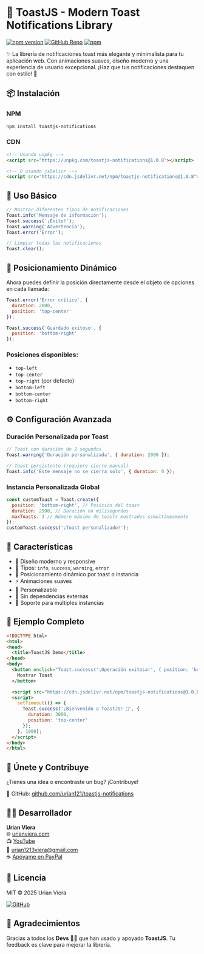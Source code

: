 # 🎉 ToastJS - Modern Toast Notifications Library

[![npm version](https://img.shields.io/npm/v/toastjs-notifications.svg?style=flat-square)](https://www.npmjs.com/package/toastjs-notifications)
[![GitHub Repo](https://img.shields.io/badge/GitHub-repository-blue?style=flat-square&logo=github)](https://github.com/urian121/toastjs-notifications)
[![npm](https://img.shields.io/npm/dt/toastjs-notifications.svg)](https://www.npmjs.com/package/toastjs-notifications)

✨ La librería de notificaciones toast más elegante y minimalista para tu aplicación web. Con animaciones suaves, diseño moderno y una experiencia de usuario excepcional. ¡Haz que tus notificaciones destaquen con estilo! 🚀

## 📦 Instalación

### NPM
```bash
npm install toastjs-notifications
```

### CDN
```html
<!-- Usando unpkg -->
<script src="https://unpkg.com/toastjs-notifications@1.0.8"></script>

<!-- O usando jsDelivr -->
<script src="https://cdn.jsdelivr.net/npm/toastjs-notifications@1.0.8"></script>
```

## 🚀 Uso Básico

```javascript
// Mostrar diferentes tipos de notificaciones
Toast.info('Mensaje de información');
Toast.success('¡Éxito!');
Toast.warning('Advertencia');
Toast.error('Error');

// Limpiar todas las notificaciones
Toast.clear();
```

## 🎨 Posicionamiento Dinámico

Ahora puedes definir la posición directamente desde el objeto de opciones en cada llamada:

```javascript
Toast.error('Error crítico', {
  duration: 2000,
  position: 'top-center'
});

Toast.success('Guardado exitoso', {
  position: 'bottom-right'
});
```

### Posiciones disponibles:
- `top-left`
- `top-center`
- `top-right` (por defecto)
- `bottom-left`
- `bottom-center`
- `bottom-right`

## ⚙️ Configuración Avanzada

### Duración Personalizada por Toast

```javascript
// Toast con duración de 2 segundos
Toast.warning('Duración personalizada', { duration: 2000 });

// Toast persistente (requiere cierre manual)
Toast.info('Este mensaje no se cierra solo', { duration: 0 });
```

### Instancia Personalizada Global
```javascript
const customToast = Toast.create({
  position: 'bottom-right', // Posición del toast
  duration: 2500, // Duración en milisegundos
  maxToasts: 3 // Número máximo de toasts mostrados simultáneamente
});
customToast.success('¡Toast personalizado!');
```



## 📱 Características

- 🎯 Diseño moderno y responsive
- 🌈 Tipos: `info`, `success`, `warning`, `error`
- 📍 Posicionamiento dinámico por toast o instancia
- ⚡ Animaciones suaves
- 🎨 Personalizable
- 🚀 Sin dependencias externas
- 💪 Soporte para múltiples instancias

## 📝 Ejemplo Completo

```html
<!DOCTYPE html>
<html>
<head>
  <title>ToastJS Demo</title>
</head>
<body>
  <button onclick="Toast.success('¡Operación exitosa!', { position: 'bottom-center' })">
    Mostrar Toast
  </button>

  <script src="https://cdn.jsdelivr.net/npm/toastjs-notifications@1.0.8"></script>
  <script>
    setTimeout(() => {
      Toast.success('¡Bienvenido a ToastJS! 🎉', {
        duration: 3000,
        position: 'top-center'
      });
    }, 1000);
  </script>
</body>
</html>
```

## 🤝 Únete y Contribuye

¿Tienes una idea o encontraste un bug? ¡Contribuye!

🔗 GitHub: [github.com/urian121/toastjs-notifications](https://github.com/urian121/toastjs-notifications)

## 👨‍💻 Desarrollador

**Urian Viera**  
🌐 [urianviera.com](https://www.urianviera.com)  
📺 [YouTube](https://www.youtube.com/WebDeveloperUrianViera)  
💌 [urian1213viera@gmail.com](mailto:urian1213viera@gmail.com)  
☕ [Apóyame en PayPal](https://www.paypal.com/donate/?hosted_button_id=4SV78MQJJH3VE)

## 🪪 Licencia

MIT © 2025 Urian Viera

[![GitHub](https://img.shields.io/badge/GitHub-urian121/toastjs--notifications-181717?logo=github&style=flat-square)](https://github.com/urian121/toastjs-notifications)

## 🙌 Agradecimientos

Gracias a todos los **Devs** 👨‍💻 que han usado y apoyado **ToastJS**. Tu feedback es clave para mejorar la librería.
